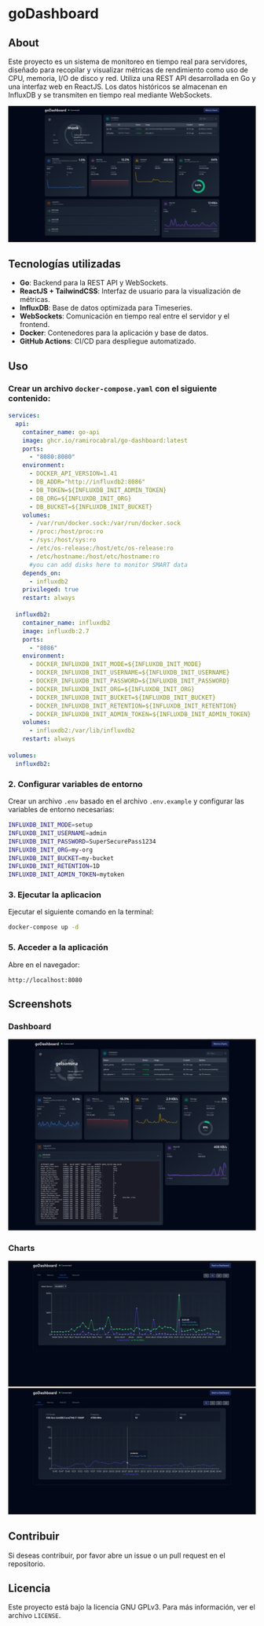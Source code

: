 # goDashboard

## About

Este proyecto es un sistema de monitoreo en tiempo real para servidores, diseñado para recopilar y visualizar métricas de rendimiento como uso de CPU, memoria, I/O de disco y red. Utiliza una REST API desarrollada en Go y una interfaz web en ReactJS. Los datos históricos se almacenan en InfluxDB y se transmiten en tiempo real mediante WebSockets.

![Dashboard](./assets/monk-home.png)

## Tecnologías utilizadas

- **Go**: Backend para la REST API y WebSockets.
- **ReactJS + TailwindCSS**: Interfaz de usuario para la visualización de métricas.
- **InfluxDB**: Base de datos optimizada para Timeseries.
- **WebSockets**: Comunicación en tiempo real entre el servidor y el frontend.
- **Docker**: Contenedores para la aplicación y base de datos.
- **GitHub Actions**: CI/CD para despliegue automatizado.

## Uso

### Crear un archivo `docker-compose.yaml` con el siguiente contenido:

```yaml
services:
  api:
    container_name: go-api
    image: ghcr.io/ramirocabral/go-dashboard:latest
    ports:
      - "8080:8080"
    environment:
      - DOCKER_API_VERSION=1.41
      - DB_ADDR="http://influxdb2:8086"
      - DB_TOKEN=${INFLUXDB_INIT_ADMIN_TOKEN}
      - DB_ORG=${INFLUXDB_INIT_ORG}
      - DB_BUCKET=${INFLUXDB_INIT_BUCKET}
    volumes:
      - /var/run/docker.sock:/var/run/docker.sock
      - /proc:/host/proc:ro
      - /sys:/host/sys:ro
      - /etc/os-release:/host/etc/os-release:ro
      - /etc/hostname:/host/etc/hostname:ro
      #you can add disks here to monitor SMART data
    depends_on:
      - influxdb2
    privileged: true
    restart: always

  influxdb2:
    container_name: influxdb2
    image: influxdb:2.7
    ports:
      - "8086"
    environment:
      - DOCKER_INFLUXDB_INIT_MODE=${INFLUXDB_INIT_MODE}
      - DOCKER_INFLUXDB_INIT_USERNAME=${INFLUXDB_INIT_USERNAME}
      - DOCKER_INFLUXDB_INIT_PASSWORD=${INFLUXDB_INIT_PASSWORD}
      - DOCKER_INFLUXDB_INIT_ORG=${INFLUXDB_INIT_ORG}
      - DOCKER_INFLUXDB_INIT_BUCKET=${INFLUXDB_INIT_BUCKET}
      - DOCKER_INFLUXDB_INIT_RETENTION=${INFLUXDB_INIT_RETENTION}
      - DOCKER_INFLUXDB_INIT_ADMIN_TOKEN=${INFLUXDB_INIT_ADMIN_TOKEN}
    volumes:
      - influxdb2:/var/lib/influxdb2
    restart: always

volumes:
  influxdb2:
```
### 2. Configurar variables de entorno

Crear un archivo `.env` basado en el archivo `.env.example` y configurar las variables de entorno necesarias:

``` bash
INFLUXDB_INIT_MODE=setup
INFLUXDB_INIT_USERNAME=admin
INFLUXDB_INIT_PASSWORD=SuperSecurePass1234
INFLUXDB_INIT_ORG=my-org
INFLUXDB_INIT_BUCKET=my-bucket
INFLUXDB_INIT_RETENTION=1D
INFLUXDB_INIT_ADMIN_TOKEN=mytoken
```

### 3. Ejecutar la aplicacion

Ejecutar el siguiente comando en la terminal:

```bash
docker-compose up -d
```

### 5. Acceder a la aplicación

Abre en el navegador:

```
http://localhost:8080
```
## Screenshots

### Dashboard
![Dashboard](./assets/gelsomina-home.png)

### Charts
![IoChart](./assets/vivobook-io-chart.png)
![CpuChart](./assets/vivobook-cpu-chart.png)

## Contribuir

Si deseas contribuir, por favor abre un issue o un pull request en el repositorio.

## Licencia

Este proyecto está bajo la licencia GNU GPLv3. Para más información, ver el archivo `LICENSE`.